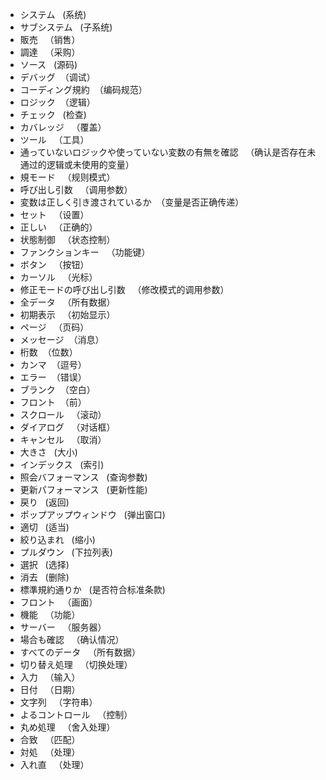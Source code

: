 - システム	&nbsp;  (系统)
- サブシステム &nbsp; (子系统)
- 販売 &nbsp; （销售）
- 調達 &nbsp; （采购）
- ソース   &nbsp;  (源码)
- デバッグ    &nbsp;（调试）
- コーディング規約   &nbsp;（编码规范）
- ロジック    &nbsp;（逻辑）
- チェック   &nbsp; (检查)
- カバレッジ  &nbsp; （覆盖）
- ツール &nbsp; （工具）
- 通っていないロジックや使っていない変数の有無を確認  &nbsp; （确认是否存在未通过的逻辑或未使用的变量）
- 規モード &nbsp; （规则模式）
- 呼び出し引数 &nbsp; （调用参数）
- 変数は正しく引き渡されているか &nbsp;（变量是否正确传递）
- セット &nbsp; （设置）
- 正しい &nbsp; （正确的）
- 状態制御 &nbsp; （状态控制）
- ファンクションキー &nbsp; （功能键）
- ボタン	 &nbsp; （按钮）
- カーソル  &nbsp; （光标）
- 修正モードの呼び出し引数   &nbsp; （修改模式的调用参数）
- 全データ  &nbsp; （所有数据）
- 初期表示  &nbsp; （初始显示）
- ページ &nbsp; （页码）
- メッセージ  &nbsp;（消息）
- 桁数  &nbsp;（位数）
- カンマ   &nbsp;（逗号）
- エラー  &nbsp;（错误）
- ブランク  &nbsp;（空白）
- フロント &nbsp;（前）
- スクロール  &nbsp; （滚动）
- ダイアログ  &nbsp; （对话框）
- キャンセル  &nbsp; （取消）
- 大きさ  &nbsp; (大小)
- インデックス &nbsp;  (索引)
- 照会バフォーマンス  &nbsp;  (查询参数)
- 更新パフォーマンス  &nbsp;  (更新性能)
- 戻り   &nbsp;  (返回)
- ポップアップウィンドウ  &nbsp;  (弹出窗口)
- 適切  &nbsp;  (适当)
- 絞り込まれ &nbsp;  (缩小)
- プルダウン &nbsp;  (下拉列表)
- 選択 &nbsp;  (选择)
- 消去 &nbsp;  (删除)
- 標準規約通りか &nbsp;  (是否符合标准条款)
- フロント &nbsp;  （画面）
- 機能  &nbsp;  （功能）
- サーバー &nbsp;  （服务器）
- 場合も確認  &nbsp; （确认情况）
- すべてのデータ  &nbsp; （所有数据）
- 切り替え処理  &nbsp; （切换处理）
- 入力 &nbsp; （输入）
- 日付 &nbsp; （日期）
- 文字列  &nbsp; （字符串）
- よるコントロール &nbsp; （控制）
- 丸め処理 &nbsp; （舍入处理）
- 合致  &nbsp; （匹配）
- 対処 &nbsp; （处理）
- 入れ直 &nbsp; （处理）